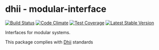 # dhii - modular-interface

[![Build Status](https://travis-ci.org/dhii/modular-interface.svg?branch=master)](https://travis-ci.org/dhii/modular-interface)
[![Code Climate](https://codeclimate.com/github/dhii/modular-interface/badges/gpa.svg)](https://codeclimate.com/github/dhii/modular-interface)
[![Test Coverage](https://codeclimate.com/github/dhii/modular-interface/badges/coverage.svg)](https://codeclimate.com/github/dhii/modular-interface/coverage)
[![Latest Stable Version](https://poser.pugx.org/dhii/modular-interface/version)](https://packagist.org/packages/dhii/modular-interface)

Interfaces for modular systems.

This package complies with [Dhii] standards

[Dhii]: https://github.com/Dhii/dhii
